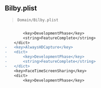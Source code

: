 ## Bilby.plist

> `Domain/Bilby.plist`

```diff

 		<key>DevelopmentPhase</key>
 		<string>FeatureComplete</string>
 	</dict>
-	<key>AlwaysHDCapture</key>
-	<dict>
-		<key>DevelopmentPhase</key>
-		<string>FeatureComplete</string>
-	</dict>
 	<key>FaceTimeScreenSharing</key>
 	<dict>
 		<key>DevelopmentPhase</key>

```
